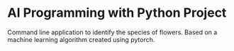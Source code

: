 # AI Programming with Python Project

Command line application to identify the species of flowers. Based on a machine learning algorithm created using pytorch.
